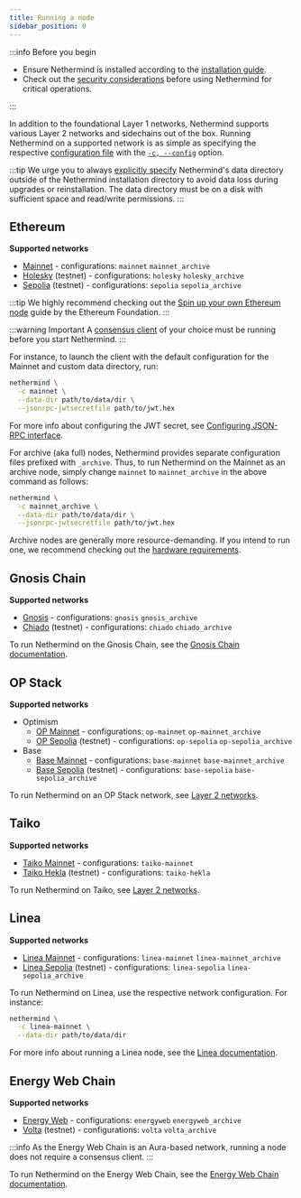 ```yaml
---
title: Running a node
sidebar_position: 0
---
```


:::info Before you begin

- Ensure Nethermind is installed according to the [installation guide](../../get-started/installing-nethermind.md).
- Check out the [security considerations](../../fundamentals/security.md) before using Nethermind for critical operations.

:::

In addition to the foundational Layer 1 networks, Nethermind supports various Layer 2 networks and sidechains out of the box. Running Nethermind on a supported network is as simple as specifying the respective [configuration file](../../fundamentals/configuration.md#configuration-file) with the [`-c, --config`](../../fundamentals/configuration.md#config) option.

:::tip
We urge you to always [explicitly specify](../../fundamentals/configuration.md#datadir) Nethermind's data directory outside of the Nethermind installation directory to avoid data loss during upgrades or reinstallation. The data directory must be on a disk with sufficient space and read/write permissions.
:::

## Ethereum

**Supported networks**

- [Mainnet](https://ethereum.org/en/developers/docs/networks/#ethereum-mainnet) - configurations: `mainnet` `mainnet_archive`
- [Holesky](https://github.com/eth-clients/holesky) (testnet) - configurations: `holesky` `holesky_archive`
- [Sepolia](https://github.com/eth-clients/sepolia) (testnet) - configurations: `sepolia` `sepolia_archive`

:::tip
We highly recommend checking out the [Spin up your own Ethereum node](https://ethereum.org/en/developers/docs/nodes-and-clients/run-a-node/) guide by the Ethereum Foundation.
:::

:::warning Important
A [consensus client](consensus-clients.md) of your choice must be running before you start Nethermind.
:::

For instance, to launch the client with the default configuration for the Mainnet and custom data directory, run:

```bash
nethermind \
  -c mainnet \
  --data-dir path/to/data/dir \
  --jsonrpc-jwtsecretfile path/to/jwt.hex
```

For more info about configuring the JWT secret, see [Configuring JSON-RPC interface](./consensus-clients.md#configuring-json-rpc-interface).

For archive (aka full) nodes, Nethermind provides separate configuration files prefixed with `_archive`. Thus, to run Nethermind on the Mainnet as an archive node, simply change `mainnet` to `mainnet_archive` in the above command as follows:

```bash
nethermind \
  -c mainnet_archive \
  --data-dir path/to/data/dir \
  --jsonrpc-jwtsecretfile path/to/jwt.hex
```

Archive nodes are generally more resource-demanding. If you intend to run one, we recommend checking out the [hardware requirements](../system-requirements.md#hardware-requirements).

## Gnosis Chain

**Supported networks**

- [Gnosis](https://docs.gnosischain.com/about/networks/mainnet) - configurations: `gnosis` `gnosis_archive`
- [Chiado](https://docs.gnosischain.com/about/networks/chiado) (testnet) - configurations: `chiado` `chiado_archive`

To run Nethermind on the Gnosis Chain, see the [Gnosis Chain documentation](https://docs.gnosischain.com/node).

## OP Stack

**Supported networks**

- Optimism
  - [OP Mainnet](https://docs.optimism.io/chain/networks#op-mainnet) - configurations: `op-mainnet` `op-mainnet_archive`
  - [OP Sepolia](https://docs.optimism.io/chain/networks#op-sepolia) (testnet) - configurations: `op-sepolia` `op-sepolia_archive`
- Base
  - [Base Mainnet](https://docs.base.org/network-information/#base-mainnet) - configurations: `base-mainnet` `base-mainnet_archive`
  - [Base Sepolia](https://docs.base.org/network-information/#base-testnet-sepolia) (testnet) - configurations: `base-sepolia` `base-sepolia_archive`

To run Nethermind on an OP Stack network, see [Layer 2 networks](l2-networks.md#op-stack).

## Taiko

**Supported networks**

- [Taiko Mainnet](https://docs.taiko.xyz/network-reference/rpc-configuration#taiko-mainnet) - configurations: `taiko-mainnet`
- [Taiko Hekla](https://docs.taiko.xyz/network-reference/rpc-configuration#taiko-hekla) (testnet) - configurations: `taiko-hekla`

To run Nethermind on Taiko, see [Layer 2 networks](l2-networks.md#taiko).

## Linea

**Supported networks**

- [Linea Mainnet](https://docs.linea.build/get-started/build/network-info) - configurations: `linea-mainnet` `linea-mainnet_archive`
- [Linea Sepolia](https://docs.linea.build/get-started/build/network-info) (testnet) - configurations: `linea-sepolia` `linea-sepolia_archive`

To run Nethermind on Linea, use the respective network configuration. For instance:

```bash
nethermind \
  -c linea-mainnet \
  --data-dir path/to/data/dir
```

For more info about running a Linea node, see the [Linea documentation](https://docs.linea.build/get-started/how-to/run-a-node).

## Energy Web Chain

**Supported networks**

- [Energy Web](https://energy-web-foundation.gitbook.io/energy-web/ew-dos-technology-components-2023/trust-layer-energy-web-chain) - configurations: `energyweb` `energyweb_archive`
- [Volta](https://energy-web-foundation.gitbook.io/energy-web/ew-dos-technology-components-2023/trust-layer-energy-web-chain/ewc-guides-and-tutorials/testnet-and-mainnet#developing-on-volta-test-network) (testnet) - configurations: `volta` `volta_archive`

:::info
As the Energy Web Chain is an Aura-based network, running a node does not require a consensus client.
:::

To run Nethermind on the Energy Web Chain, see the [Energy Web Chain documentation](https://energy-web-foundation.gitbook.io/energy-web/ew-dos-technology-components-2023/trust-layer-energy-web-chain/ewc-guides-and-tutorials/running-a-local-node).

